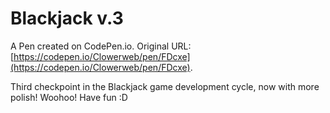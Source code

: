 # Blackjack v.3

A Pen created on CodePen.io. Original URL: [https://codepen.io/Clowerweb/pen/FDcxe](https://codepen.io/Clowerweb/pen/FDcxe).

Third checkpoint in the Blackjack game development cycle, now with more polish! Woohoo! Have fun :D

